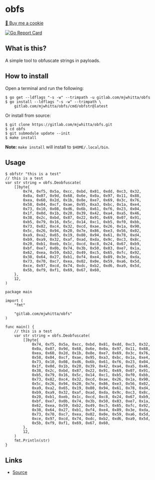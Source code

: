 # obfs

<a href="https://www.buymeacoffee.com/mjwhitta">🍪 Buy me a cookie</a>

[![Go Report Card](https://goreportcard.com/badge/gitlab.com/mjwhitta/obfs)](https://goreportcard.com/report/gitlab.com/mjwhitta/obfs)

## What is this?

A simple tool to obfuscate strings in payloads.

## How to install

Open a terminal and run the following:

```
$ go get --ldflags "-s -w" --trimpath -u gitlab.com/mjwhitta/obfs
$ go install --ldflags "-s -w" --trimpath \
    gitlab.com/mjwhitta/obfs/cmd/obfstr@latest
```

Or install from source:

```
$ git clone https://gitlab.com/mjwhitta/obfs.git
$ cd obfs
$ git submodule update --init
$ make install
```

**Note:** `make install` will install to `$HOME/.local/bin`.

## Usage

```
$ obfstr "this is a test"
// this is a test
var str string = obfs.Deobfuscate(
    []byte{
        0x74, 0xf5, 0x5a, 0xcc, 0xbd, 0x81, 0xdd, 0xc3, 0x32,
        0x0a, 0x07, 0x9d, 0x68, 0x6e, 0x0a, 0x97, 0x11, 0x88,
        0xea, 0x60, 0x2d, 0x1b, 0x8e, 0xe7, 0x69, 0x3c, 0x76,
        0x58, 0x04, 0xcf, 0xae, 0x95, 0xa3, 0xbc, 0x1a, 0xe4,
        0x73, 0x10, 0x08, 0xd6, 0x6b, 0x61, 0xf6, 0x23, 0x04,
        0x1f, 0x0d, 0x1b, 0x20, 0x39, 0x42, 0xa4, 0xa5, 0x46,
        0x38, 0x2c, 0xbd, 0x87, 0x22, 0x91, 0x69, 0x07, 0x91,
        0xb5, 0x79, 0x16, 0x5c, 0x14, 0xc1, 0xb5, 0xf0, 0xbb,
        0x73, 0x82, 0xc4, 0x32, 0xcd, 0xae, 0x26, 0x1a, 0x90,
        0x5c, 0x26, 0x94, 0x20, 0x7e, 0x86, 0xe3, 0x56, 0x02,
        0xa9, 0xa2, 0x65, 0x19, 0x80, 0x94, 0x61, 0x78, 0xd4,
        0xb9, 0xa9, 0x32, 0xaf, 0xad, 0xda, 0x9c, 0xc3, 0x8c,
        0x20, 0xb1, 0xeb, 0x1c, 0xcd, 0xc8, 0x24, 0x67, 0xb9,
        0xbf, 0xe7, 0x0b, 0x74, 0x3b, 0x50, 0x83, 0xe7, 0x1a,
        0x62, 0xea, 0x59, 0xb2, 0x49, 0xc5, 0x65, 0xfc, 0x92,
        0x38, 0x64, 0x27, 0xb1, 0xf4, 0xe4, 0x89, 0x3e, 0xda,
        0x73, 0x70, 0xc7, 0xea, 0x02, 0x0e, 0x59, 0xa6, 0x5d,
        0xce, 0x97, 0xcd, 0x74, 0xdc, 0xb2, 0xd6, 0xa9, 0x5d,
        0x5b, 0xf9, 0xf1, 0x69, 0x67, 0x60,
    },
    12,
)
```

```
package main

import (
    "fmt"

    "gitlab.com/mjwhitta/obfs"
)

func main() {
    // this is a test
    var str string = obfs.Deobfuscate(
        []byte{
            0x74, 0xf5, 0x5a, 0xcc, 0xbd, 0x81, 0xdd, 0xc3, 0x32,
            0x0a, 0x07, 0x9d, 0x68, 0x6e, 0x0a, 0x97, 0x11, 0x88,
            0xea, 0x60, 0x2d, 0x1b, 0x8e, 0xe7, 0x69, 0x3c, 0x76,
            0x58, 0x04, 0xcf, 0xae, 0x95, 0xa3, 0xbc, 0x1a, 0xe4,
            0x73, 0x10, 0x08, 0xd6, 0x6b, 0x61, 0xf6, 0x23, 0x04,
            0x1f, 0x0d, 0x1b, 0x20, 0x39, 0x42, 0xa4, 0xa5, 0x46,
            0x38, 0x2c, 0xbd, 0x87, 0x22, 0x91, 0x69, 0x07, 0x91,
            0xb5, 0x79, 0x16, 0x5c, 0x14, 0xc1, 0xb5, 0xf0, 0xbb,
            0x73, 0x82, 0xc4, 0x32, 0xcd, 0xae, 0x26, 0x1a, 0x90,
            0x5c, 0x26, 0x94, 0x20, 0x7e, 0x86, 0xe3, 0x56, 0x02,
            0xa9, 0xa2, 0x65, 0x19, 0x80, 0x94, 0x61, 0x78, 0xd4,
            0xb9, 0xa9, 0x32, 0xaf, 0xad, 0xda, 0x9c, 0xc3, 0x8c,
            0x20, 0xb1, 0xeb, 0x1c, 0xcd, 0xc8, 0x24, 0x67, 0xb9,
            0xbf, 0xe7, 0x0b, 0x74, 0x3b, 0x50, 0x83, 0xe7, 0x1a,
            0x62, 0xea, 0x59, 0xb2, 0x49, 0xc5, 0x65, 0xfc, 0x92,
            0x38, 0x64, 0x27, 0xb1, 0xf4, 0xe4, 0x89, 0x3e, 0xda,
            0x73, 0x70, 0xc7, 0xea, 0x02, 0x0e, 0x59, 0xa6, 0x5d,
            0xce, 0x97, 0xcd, 0x74, 0xdc, 0xb2, 0xd6, 0xa9, 0x5d,
            0x5b, 0xf9, 0xf1, 0x69, 0x67, 0x60,
        },
        12,
    )
    fmt.Println(str)
}
```

## Links

- [Source](https://gitlab.com/mjwhitta/obfs)
